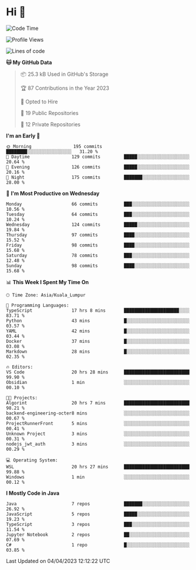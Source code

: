 <h1>Hi 👋</h1>

<!--START_SECTION:waka-->
![Code Time](http://img.shields.io/badge/Code%20Time-124%20hrs%2015%20mins-blue)

![Profile Views](http://img.shields.io/badge/Profile%20Views-29-blue)

![Lines of code](https://img.shields.io/badge/From%20Hello%20World%20I%27ve%20Written-650.1%20thousand%20lines%20of%20code-blue)

**🐱 My GitHub Data** 

> 📦 25.3 kB Used in GitHub's Storage 
 > 
> 🏆 87 Contributions in the Year 2023
 > 
> 💼 Opted to Hire
 > 
> 📜 19 Public Repositories 
 > 
> 🔑 12 Private Repositories 
 > 
**I'm an Early 🐤** 

```text
🌞 Morning                195 commits         ████████░░░░░░░░░░░░░░░░░   31.20 % 
🌆 Daytime                129 commits         █████░░░░░░░░░░░░░░░░░░░░   20.64 % 
🌃 Evening                126 commits         █████░░░░░░░░░░░░░░░░░░░░   20.16 % 
🌙 Night                  175 commits         ███████░░░░░░░░░░░░░░░░░░   28.00 % 
```
📅 **I'm Most Productive on Wednesday** 

```text
Monday                   66 commits          ███░░░░░░░░░░░░░░░░░░░░░░   10.56 % 
Tuesday                  64 commits          ███░░░░░░░░░░░░░░░░░░░░░░   10.24 % 
Wednesday                124 commits         █████░░░░░░░░░░░░░░░░░░░░   19.84 % 
Thursday                 97 commits          ████░░░░░░░░░░░░░░░░░░░░░   15.52 % 
Friday                   98 commits          ████░░░░░░░░░░░░░░░░░░░░░   15.68 % 
Saturday                 78 commits          ███░░░░░░░░░░░░░░░░░░░░░░   12.48 % 
Sunday                   98 commits          ████░░░░░░░░░░░░░░░░░░░░░   15.68 % 
```


📊 **This Week I Spent My Time On** 

```text
🕑︎ Time Zone: Asia/Kuala_Lumpur

💬 Programming Languages: 
TypeScript               17 hrs 8 mins       █████████████████████░░░░   83.71 % 
Python                   43 mins             █░░░░░░░░░░░░░░░░░░░░░░░░   03.57 % 
YAML                     42 mins             █░░░░░░░░░░░░░░░░░░░░░░░░   03.44 % 
Docker                   37 mins             █░░░░░░░░░░░░░░░░░░░░░░░░   03.08 % 
Markdown                 28 mins             █░░░░░░░░░░░░░░░░░░░░░░░░   02.35 % 

🔥 Editors: 
VS Code                  20 hrs 28 mins      █████████████████████████   99.90 % 
Obsidian                 1 min               ░░░░░░░░░░░░░░░░░░░░░░░░░   00.10 % 

🐱‍💻 Projects: 
Algorint                 20 hrs 7 mins       █████████████████████████   98.21 % 
backend-engineering-octer8 mins              ░░░░░░░░░░░░░░░░░░░░░░░░░   00.67 % 
ProjectRunnerFront       5 mins              ░░░░░░░░░░░░░░░░░░░░░░░░░   00.41 % 
Unknown Project          3 mins              ░░░░░░░░░░░░░░░░░░░░░░░░░   00.31 % 
nodejs_jwt_auth          3 mins              ░░░░░░░░░░░░░░░░░░░░░░░░░   00.29 % 

💻 Operating System: 
WSL                      20 hrs 27 mins      █████████████████████████   99.88 % 
Windows                  1 min               ░░░░░░░░░░░░░░░░░░░░░░░░░   00.12 % 
```

**I Mostly Code in Java** 

```text
Java                     7 repos             ███████░░░░░░░░░░░░░░░░░░   26.92 % 
JavaScript               5 repos             █████░░░░░░░░░░░░░░░░░░░░   19.23 % 
TypeScript               3 repos             ███░░░░░░░░░░░░░░░░░░░░░░   11.54 % 
Jupyter Notebook         2 repos             ██░░░░░░░░░░░░░░░░░░░░░░░   07.69 % 
C#                       1 repo              █░░░░░░░░░░░░░░░░░░░░░░░░   03.85 % 
```




 Last Updated on 04/04/2023 12:12:22 UTC
<!--END_SECTION:waka-->
